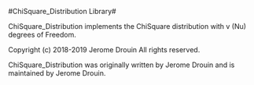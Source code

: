 #ChiSquare_Distribution Library#

ChiSquare_Distribution implements the ChiSquare distribution with v (Nu) degrees of Freedom.

Copyright (c) 2018-2019 Jerome Drouin  All rights reserved.

ChiSquare_Distribution was originally written by Jerome Drouin and is maintained by Jerome Drouin.